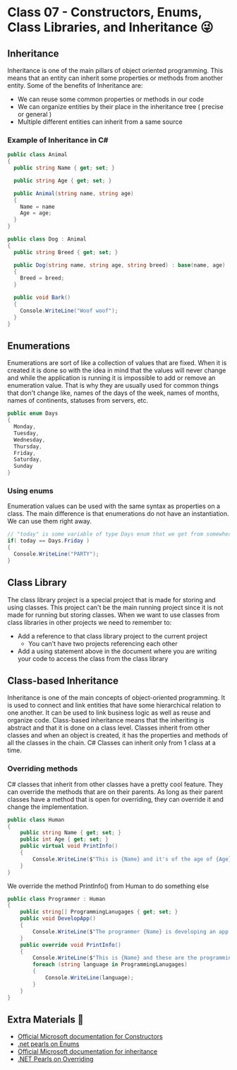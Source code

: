 # Class 07 - Constructors, Enums, Class Libraries, and Inheritance 😜

## Inheritance

Inheritance is one of the main pillars of object oriented programming. This means that an entity can inherit some properties or methods from another entity. Some of the benefits of Inheritance are:

- We can reuse some common properties or methods in our code​
- We can organize entities by their place in the inheritance tree ( precise or general )​
- Multiple different entities can inherit from a same source​

### Example of Inheritance in C#

```csharp
public class Animal
{
  public string Name { get; set; }

  public string Age { get; set; }

  public Animal(string name, string age)
  {
    Name = name
    Age = age;
  }
}

public class Dog : Animal
{
  public string Breed { get; set; }

  public Dog(string name, string age, string breed) : base(name, age)
  {
    Breed = breed;
  }

  public void Bark()
  {
    Console.WriteLine("Woof woof");
  }
}
```

## Enumerations

Enumerations are sort of like a collection of values that are fixed. When it is created it is done so with the idea in mind that the values will never change and while the application is running it is impossible to add or remove an enumeration value. That is why they are usually used for common things that don't change like, names of the days of the week, names of months, names of continents, statuses from servers, etc.

```csharp
public enum Days 
{
  Monday,
  Tuesday,
  Wednesday,
  Thursday,
  Friday,
  Saturday,
  Sunday
}
```

### Using enums

Enumeration values can be used with the same syntax as properties on a class. The main difference is that enumerations do not have an instantiation. We can use them right away.

```csharp
// "today" is some variable of type Days enum that we get from somewhere
if( today == Days.Friday )
{
  Console.WriteLine("PARTY");
} 
```

## Class Library

The class library project is a special project that is made for storing and using classes. This project can't be the main running project since it is not made for running but storing classes. When we want to use classes from class libraries in other projects we need to remember to:

* Add a reference to that class library project to the current project
  * You can't have two projects referencing each other
* Add a using statement above in the document where you are writing your code to access the class from the class library  

## Class-based Inheritance

Inheritance is one of the main concepts of object-oriented programming. It is used to connect and link entities that have some hierarchical relation to one another. It can be used to link business logic as well as reuse and organize code. Class-based inheritance means that the inheriting is abstract and that it is done on a class level. Classes inherit from other classes and when an object is created, it has the properties and methods of all the classes in the chain. C# Classes can inherit only from 1 class at a time.

### Overriding methods

C# classes that inherit from other classes have a pretty cool feature. They can override the methods that are on their parents. As long as their parent classes have a method that is open for overriding, they can override it and change the implementation.

```csharp
public class Human
{
    public string Name { get; set; }
    public int Age { get; set; }
    public virtual void PrintInfo()
    {
        Console.WriteLine($"This is {Name} and it's of the age of {Age}.");
    }
}
```

We override the method PrintInfo() from Human to do something else

```csharp
public class Programmer : Human
{
    public string[] ProgrammingLanugages { get; set; }
    public void DevelopApp()
    {
        Console.WriteLine($"The programmer {Name} is developing an app...");
    }
    public override void PrintInfo()
    {
        Console.WriteLine($"This is {Name} and these are the programming lanugages they know:");
        foreach (string language in ProgrammingLanugages)
        {
            Console.WriteLine(language);
        }
    }
}
```

## Extra Materials 📘

* [Official Microsoft documentation for Constructors](https://docs.microsoft.com/en-us/dotnet/csharp/programming-guide/classes-and-structs/constructors)
* [.net pearls on Enums](https://www.dotnetperls.com/enum)
* [Official Microsoft documentation for inheritance](https://docs.microsoft.com/en-us/dotnet/csharp/tutorials/inheritance)
* [.NET Pearls on Overriding](https://www.dotnetperls.com/override)
